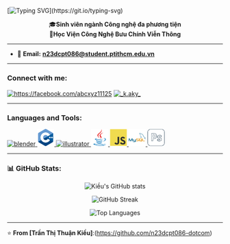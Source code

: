 [![Typing SVG](https://readme-typing-svg.demolab.com?font=Poppins&size=24&pause=1000&color=00BFFF&center=true&vCenter=true&width=500&lines=Hi!+I'm+Trần+Thị+Thuận+Kiều;Welcome+to+my+GitHub!;MSSV:N23DCPT086;)](https://git.io/typing-svg)
<p align="center">
  🎓<b>Sinh viên ngành Công nghệ đa phương tiện</b> <br>
  🏫<b>Học Viện Công Nghệ Bưu Chính Viễn Thông</b> <br>

---

- 📧 **Email:** **n23dcpt086@student.ptithcm.edu.vn**

---

<h3 align="left">Connect with me:</h3>
<p align="left">
<a href="https://fb.com/https://facebook.com/abcxyz11125" target="blank"><img align="center" src="https://raw.githubusercontent.com/rahuldkjain/github-profile-readme-generator/master/src/images/icons/Social/facebook.svg" alt="https://facebook.com/abcxyz11125" height="30" width="40" /></a>
<a href="https://instagram.com/_k.aky_" target="blank"><img align="center" src="https://raw.githubusercontent.com/rahuldkjain/github-profile-readme-generator/master/src/images/icons/Social/instagram.svg" alt="_k.aky_" height="30" width="40" /></a>
</p>

---

<h3 align="left">Languages and Tools:</h3>
<p align="left"> <a href="https://www.blender.org/" target="_blank" rel="noreferrer"> <img src="https://download.blender.org/branding/community/blender_community_badge_white.svg" alt="blender" width="40" height="40"/> </a> <a href="https://www.w3schools.com/cpp/" target="_blank" rel="noreferrer"> <img src="https://raw.githubusercontent.com/devicons/devicon/master/icons/cplusplus/cplusplus-original.svg" alt="cplusplus" width="40" height="40"/> </a> <a href="https://www.adobe.com/in/products/illustrator.html" target="_blank" rel="noreferrer"> <img src="https://www.vectorlogo.zone/logos/adobe_illustrator/adobe_illustrator-icon.svg" alt="illustrator" width="40" height="40"/> </a> <a href="https://www.java.com" target="_blank" rel="noreferrer"> <img src="https://raw.githubusercontent.com/devicons/devicon/master/icons/java/java-original.svg" alt="java" width="40" height="40"/> </a> <a href="https://developer.mozilla.org/en-US/docs/Web/JavaScript" target="_blank" rel="noreferrer"> <img src="https://raw.githubusercontent.com/devicons/devicon/master/icons/javascript/javascript-original.svg" alt="javascript" width="40" height="40"/> </a> <a href="https://www.mysql.com/" target="_blank" rel="noreferrer"> <img src="https://raw.githubusercontent.com/devicons/devicon/master/icons/mysql/mysql-original-wordmark.svg" alt="mysql" width="40" height="40"/> </a> <a href="https://www.photoshop.com/en" target="_blank" rel="noreferrer"> <img src="https://raw.githubusercontent.com/devicons/devicon/master/icons/photoshop/photoshop-line.svg" alt="photoshop" width="40" height="40"/> </a> </p>

---

### 📊 GitHub Stats:
<p align="center">
  <img src="https://github-readme-stats.vercel.app/api?username=n23dcpt086-dotcom&show_icons=true&theme=tokyonight" alt="Kiều's GitHub stats" />
</p>

<p align="center">
  <img src="https://github-readme-streak-stats.herokuapp.com/?user=n23dcpt086-dotcom&theme=tokyonight" alt="GitHub Streak" />
</p>

<p align="center">
  <img src="https://github-readme-stats.vercel.app/api/top-langs/?username=n23dcpt086-dotcom&layout=compact&theme=tokyonight" alt="Top Languages" />
</p>

---

⭐️ <b>From [Trần Thị Thuận Kiều]</b>:(https://github.com/n23dcpt086-dotcom)

